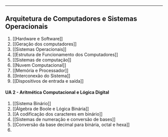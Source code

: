 ___

## Arquitetura de Computadores e Sistemas Operacionais
1. [[Hardware e Software]]
2. [[Geração dos computadores]]
3. [[Sistemas Operacionais]]
4. [[Estrutura de Funcionamento dos Computadores]]
5. [[Sistemas de computação]]
6. [[Nuvem Computacional]]
7. [[Memória e Processador]]
8. [[Interconexão do Sistema]]
9. [[Dispositivos de entrada e saída]]

#### UA 2 - Aritmética Computacional e Lógica Digital
1. [[Sistema Binário]]
2. [[Álgebra de Boole e Lógica Binária]]
3. [[A codificação dos caracteres em binário]]
4. [[Sistemas de numeração e conversão de bases]]
5. [[Conversão da base decimal para binária, octal e hexa]]
6. 